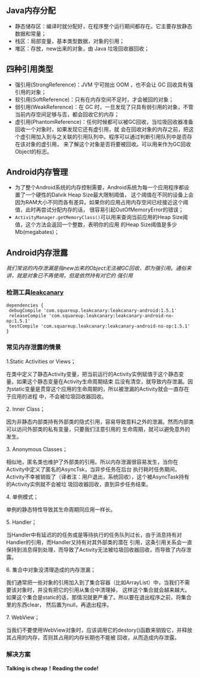 ## Java内存分配
- 静态储存区：编译时就分配好，在程序整个运行期间都存在。它主要存放静态数据和常量；
- 栈区：局部变量，基本类型数据，对象的引用；
- 堆区：存放，new出来的对象，由 Java 垃圾回收器回收；
## 四种引用类型
- 强引用(StrongReference)：JVM 宁可抛出 OOM ，也不会让 GC 回收具有强引用的对象；
- 软引用(SoftReference)：只有在内存空间不足时，才会被回的对象；
- 弱引用(WeakReference)：在 GC 时，一旦发现了只具有弱引用的对象，不管当前内存空间足够与否，都会回收它的内存；
- 虚引用(PhantomReference)：任何时候都可以被GC回收，当垃圾回收器准备回收一个对象时，如果发现它还有虚引用，就
会在回收对象的内存之前，把这个虚引用加入到与之关联的引用队列中。程序可以通过判断引用队列中是否存在该对象的虚引用，
来了解这个对象是否将要被回收。可以用来作为GC回收Object的标志。
## Android内存管理
- 为了整个Android系统的内存控制需要，Android系统为每一个应用程序都设置了一个硬性的Dalvik Heap Size最大限制阈值，
这个阈值在不同的设备上会因为RAM大小不同而各有差异。如果你的应用占用内存空间已经接近这个阈值，此时再尝试分配内存的话，
很容易引起OutOfMemoryError的错误；
- `ActivityManager.getMemoryClass()`可以用来查询当前应用的Heap Size阈值，这个方法会返回一个整数，表明你的应用
的Heap Size阈值是多少Mb(megabates)；
## Android内存泄露
  *我们常说的内存泄漏是指new出来的Object无法被GC回收，即为强引用。通俗来讲，就是对象已不再使用，但是依然持有对它的
  强引用*
  ### 检测工具[leakcanary](https://github.com/square/leakcanary)
  ```
  dependencies {
   debugCompile 'com.squareup.leakcanary:leakcanary-android:1.5.1'
   releaseCompile 'com.squareup.leakcanary:leakcanary-android-no-op:1.5.1'
   testCompile 'com.squareup.leakcanary:leakcanary-android-no-op:1.5.1'
 }
 ```
 ### 常见内存泄露的情景
 1.Static Activities or Views；
 <p>
 在类中定义了静态Activity变量，把当前运行的Activity实例赋值于这个静态变量。如果这个静态变量在Activity生命周期结束
 后没有清空，就导致内存泄漏。因为static变量是贯穿这个应用的生命周期的，所以被泄漏的Activity就会一直存在于应用的进程
 中，不会被垃圾回收器回收。
 <p/>
 2. Inner Class；
 <p>
 因为非静态内部类持有外部类的隐式引用，容易导致意料之外的泄漏。然而内部类可以访问外部类的私有变量，只要我们注意引用的
 生命周期，就可以避免意外的发生。
 <p/>
 3. Anonymous Classes；
 <p>
 相似地，匿名类也维护了外部类的引用。所以内存泄漏很容易发生，当你在Activity中定义了匿名的AsyncTsk，当异步任务在后台
 执行耗时任务期间，Activity不幸被销毁了（译者注：用户退出，系统回收），这个被AsyncTask持有的Activity实例就不会被垃
 圾回收器回收，直到异步任务结束。
 <p/>
 4. 单例模式；
 <p>
 单例的静态特性导致其生命周期同应用一样长。
 <p/>
 5. Handler；
 <p>
 当Handler中有延迟的的任务或是等待执行的任务队列过长，由于消息持有对Handler的引用，而Handler又持有对其外部类的潜在
 引用，这条引用关系会一直保持到消息得到处理，而导致了Activity无法被垃圾回收器回收，而导致了内存泄露。
 <p/>
 6. 集合中对象没清理造成的内存泄漏；
 <p>
 我们通常把一些对象的引用加入到了集合容器（比如ArrayList）中，当我们不需要该对象时，并没有把它的引用从集合中清理掉，
 这样这个集合就会越来越大。如果这个集合是static的话，那情况就更严重了。所以要在退出程序之前，将集合里的东西clear，
 然后置为null，再退出程序。
 <p/>
 7. WebView；
 <p>
 当我们不要使用WebView对象时，应该调用它的destory()函数来销毁它，并释放其占用的内存，否则其占用的内存长期也不能被
 回收，从而造成内存泄露。
 <p/>
 
 ### 解决方案
 **Talking is cheap！Reading the code!**
 
 
 
 
 
